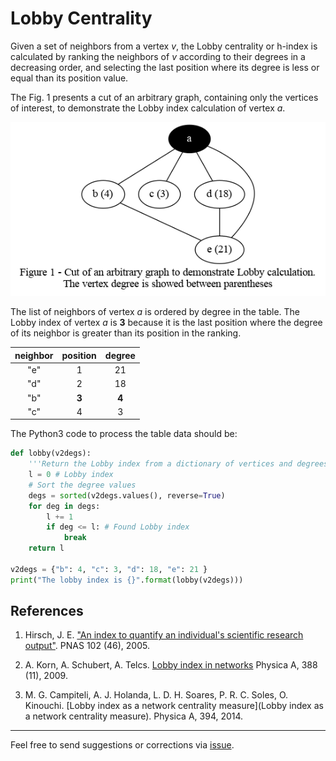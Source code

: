 # Lobby Centrality

 Given a set of neighbors from a vertex _v_, the Lobby centrality or
h-index is calculated by ranking the neighbors of _v_ according to
their degrees in a decreasing order, and selecting the last position
where its degree is less or equal than its position value.

The Fig. 1 presents a cut of an arbitrary graph, containing only
the vertices of interest, to demonstrate the Lobby index calculation of
vertex _a_.

![Arbitrary graph](graph.png)

The list of neighbors of vertex _a_ is ordered by degree in the table. The Lobby
index of vertex _a_ is **3** because it is the last position where the degree
of its neighbor is greater than its position in the ranking.

| neighbor | position | degree |
|:--------:|:--------:|:------:|
| "e"      | 1        | 21     |
| "d"      | 2        | 18     |
| "b"      | **3**    | **4**  |
| "c"      | 4        | 3      |

The Python3 code to process the table data should be:

```python
def lobby(v2degs):
    '''Return the Lobby index from a dictionary of vertices and degrees'''
    l = 0 # Lobby index
    # Sort the degree values
    degs = sorted(v2degs.values(), reverse=True)
    for deg in degs:
        l += 1
        if deg <= l: # Found Lobby index
            break
    return l

v2degs = {"b": 4, "c": 3, "d": 18, "e": 21 }
print("The lobby index is {}".format(lobby(v2degs)))

```

## References

1. Hirsch, J. E. ["An index to quantify an individual's scientific
   research
   output"](https://www.ncbi.nlm.nih.gov/pmc/articles/PMC1283832/). PNAS
   102 (46), 2005.

2.  A. Korn, A. Schubert, A. Telcs. [Lobby index in
    networks](https://www.sciencedirect.com/science/article/abs/pii/S0378437109001587)
    Physica A, 388 (11), 2009.

3. M. G. Campiteli, A. J. Holanda, L. D. H. Soares, P. R. C. Soles, O. Kinouchi.
  [Lobby index as a network centrality measure](Lobby index as a network centrality measure).
  Physica A, 394, 2014.

---
Feel free to send suggestions or corrections via [issue](https://github.com/ajholanda/lobby-centrality/issues).
